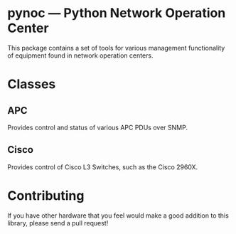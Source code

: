 # pynoc &#8212; Python Network Operation Center
This package contains a set of tools for various management functionality of equipment found in network operation centers. 

# Classes
## APC
Provides control and status of various APC PDUs over SNMP.

## Cisco
Provides control of Cisco L3 Switches, such as the Cisco 2960X.

# Contributing
If you have other hardware that you feel would make a good addition to this library, please send a pull request!
